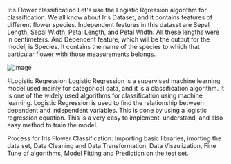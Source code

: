 Iris Flower classification
Let's use the Logistic Rgression algorithm for classification.
We all know about Iris Dataset, and it contains features of different flower species. Independent features in this dataset are Sepal Length, Sepal Width, Petal Length, and Petal Width. All these lengths were in centimeters. And Dependent feature, which will be the output for the model, is Species. It contains the name of the species to which that particular flower with those measurements belongs.


![image](https://github.com/anjanasre/Iris-Flower-classification/assets/103918835/e49e98e4-6f9f-4ea0-89cd-ace982eb50a7)


#Logistic Regression
Logistic Regression is a supervised machine learning model used mainly for categorical data, and it is a classification algorithm. It is one of the widely used algorithms for classification using machine learning.
Logistic Regression is used to find the relationship between dependent and independent variables. This is done by using a logistic regression equation. This is a very easy to implement, understand, and also easy method to train the model.

Process for Iris Flower Classification:
Importing basic libraries,
imorting the data set,
Data Cleaning and Data Transformation,
Data Viszulization,
Fine Tune of algorithms,
Model Fitting and Prediction on the test set.
